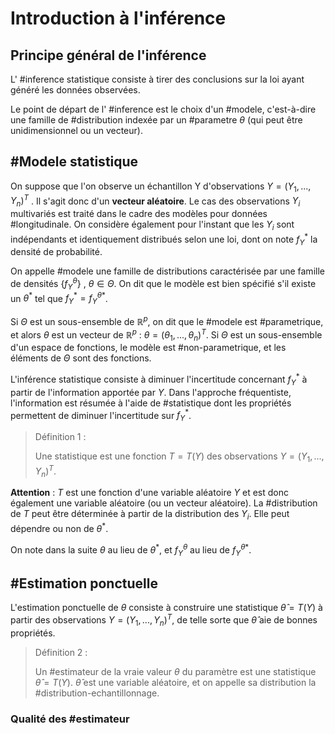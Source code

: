 # Introduction à l'inférence

## Principe général de l'inférence

L' #inference statistique consiste à tirer des conclusions sur la loi ayant généré les données observées.

Le point de départ de l' #inference est le choix d'un #modele, c'est-à-dire une famille de #distribution indexée par un #parametre $\theta$ (qui peut être unidimensionnel ou un vecteur).

## #Modele statistique

On suppose que l'on observe un échantillon Y d'observations $Y = (Y_{1}, ..., Y_{n})^{T}$ . Il s'agit donc d'un **vecteur aléatoire**. Le cas des observations $Y_{i}$ multivariés est traité dans le cadre des modèles pour données #longitudinale. On considère également pour l'instant que les $Y_{i}$ sont indépendants et identiquement distribués selon une loi, dont on note $f_{Y}^{*}$ la densité de probabilité.

On appelle #modele une famille de distributions caractérisée par une famille de densités $\{f_{Y}^{\theta}\}$ , $\theta \in \Theta$. On dit que le modèle est bien spécifié s'il existe un $\theta^{*}$ tel que $f_{Y}^{*} = f_{Y}^{\theta*}$.

Si $\Theta$ est un sous-ensemble de $\mathbb{R}^{p}$, on dit que le #modele est #parametrique, et alors $\theta$ est un vecteur de $\mathbb{R}^{p}$ : $\theta = (\theta_{1}, ..., \theta_{n})^{T}$. Si $\Theta$ est un sous-ensemble d'un espace de fonctions, le modèle est #non-parametrique, et les éléments de $\Theta$ sont des fonctions.

L'inférence statistique consiste à diminuer l'incertitude concernant $f_{Y}^{*}$ à partir de l'information apportée par $Y$. Dans l'approche fréquentiste, l'information est résumée à l'aide de #statistique dont les propriétés permettent de diminuer l'incertitude sur $f_{Y}^{*}$.

> Définition 1 :
>
> Une statistique est une fonction $T = T(Y)$ des observations $Y = (Y_{1}, ..., Y_{n})^{T}$.

**Attention** : $T$ est une fonction d'une variable aléatoire $Y$ et est donc également une variable aléatoire (ou un vecteur aléatoire). La #distribution de $T$ peut être déterminée à partir de la distribution des $Y_{i}$. Elle peut dépendre ou non de $\theta^{*}$.

On note dans la suite $\theta$ au lieu de $\theta^{*}$, et $f_{Y}^{\theta}$ au lieu de $f_{Y}^{\theta*}$.

## #Estimation ponctuelle

L'estimation ponctuelle de $\theta$ consiste à construire une statistique $\hat{\theta} = T(Y)$ à partir des observations $Y = (Y_{1}, ..., Y_{n})^{T}$, de telle sorte que $\hat{\theta}$ aie de bonnes propriétés.

>Définition 2 :
>
> Un #estimateur de la vraie valeur $\theta$ du paramètre est une statistique $\hat{\theta} = T(Y)$. $\hat{\theta}$ est une variable aléatoire, et on appelle sa distribution la #distribution-echantillonnage.

### Qualité des #estimateur

